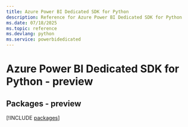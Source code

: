 ```yaml
---
title: Azure Power BI Dedicated SDK for Python
description: Reference for Azure Power BI Dedicated SDK for Python
ms.date: 07/18/2025
ms.topic: reference
ms.devlang: python
ms.service: powerbidedicated
---
```

# Azure Power BI Dedicated SDK for Python - preview
## Packages - preview
[!INCLUDE [packages](power-bi-dedicated-index.md)]